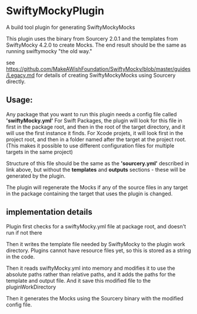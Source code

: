 #  SwiftyMockyPlugin

A build tool plugin for generating SwiftyMockyMocks

This plugin uses the binary from Sourcery 2.0.1 
and the templates from SwiftyMocky 4.2.0 to create Mocks. The end result should be the same as running swiftymocky "the old way."

see https://github.com/MakeAWishFoundation/SwiftyMocky/blob/master/guides/Legacy.md for details of creating SwiftyMockyMocks using Sourcery directly.

## Usage:

Any package that you want to run this plugin needs a config file called **'swiftyMocky.yml'**
For Swift Packages, the plugin will look for this file in first in the package root, and then in the root of the target directory, and it will use the first instance it finds. 
For Xcode projets, it will look first in the project root, and then in a folder named after the target at the project root. 
(This makes it possible to use different configuration files for multiple targets in the same project)

Structure of this file should be the same as the **'sourcery.yml'** described in link above, but without the **templates** and **outputs** sections - these will be generated by the plugin.

The plugin will regenerate the Mocks if any of the source files in any target in the package containing the target that uses the plugin is changed. 


## implementation details

Plugin first checks for a swiftyMocky.yml file at package root, and doesn't run if not there

Then it writes the template file needed by SwiftyMocky to the plugin work directory. Plugins cannot have resource files yet, so this is stored as a string in the code.

Then it reads swiftyMocky.yml into memory and modifies it to use the absolute paths rather than relative paths, and it adds the paths for the template and output file. And it save this modified file to the pluginWorkDirectory

Then it generates the Mocks using the Sourcery binary with the modified config file.
